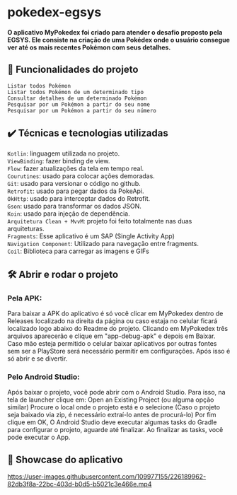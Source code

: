 # pokedex-egsys

#### O aplicativo MyPokedex foi criado para atender o desafio proposto pela EGSYS. Ele consiste na criação de uma Pokédex onde o usuário consegue ver até os mais recentes Pokémon com seus detalhes.

## 🔨 Funcionalidades do projeto
`Listar todos Pokémon` <br>
`Listar todos Pokémon de um determinado tipo` <br>
`Consultar detalhes de um determinado Pokémon` <br>
`Pesquisar por um Pokémon a partir do seu nome` <br>
`Pesquisar por um Pokémon a partir do seu número` <br>

## ✔️ Técnicas e tecnologias utilizadas
`Kotlin`: linguagem utilizada no projeto. <br>
`ViewBinding`: fazer binding de view. <br>
`Flow`: fazer atualizações da tela em tempo real. <br>
`Courutines`: usado para colocar ações demoradas. <br>
`Git`: usado para versionar o código no github. <br>
`Retrofit`: usado para pegar dados da PokeApi. <br>
`OkHttp`: usado para interceptar dados do Retrofit. <br>
`Gson`: usado para transformar os dados JSON. <br>
`Koin`: usado para injeção de dependência. <br>
`Arquitetura Clean + MvvM`: projeto foi feito totalmente nas duas arquiteturas. <br>
`Fragments`: Esse aplicativo é um SAP (Single Activity App)  <br>
`Navigation Component`: Utilizado para navegação entre fragments. <br>
`Coil`: Biblioteca para carregar as imagens e GIFs

## 🛠️ Abrir e rodar o projeto

### Pela APK: <br>
Para baixar a APK do aplicativo é só você clicar em MyPokedex dentro de Releases localizado na direita da página ou caso estaja no celular ficará localizado logo abaixo do Readme do projeto. Clicando em MyPokedex três arquivos aparecerão e clique em "app-debug-apk" e depois em Baixar. Caso mão esteja permitido o celular baixar aplicativos por outras fontes sem ser a PlayStore será necessário permitir em configurações. Após isso é só abrir e se divertir.

### Pelo Android Studio: <br>
Após baixar o projeto, você pode abrir com o Android Studio. Para isso, na tela de launcher clique em:
Open an Existing Project (ou alguma opção similar) Procure o local onde o projeto está e o selecione (Caso o projeto seja baixado via zip, é necessário extraí-lo
antes de procurá-lo) Por fim clique em OK, O Android Studio deve executar algumas tasks do Gradle para configurar o projeto, aguarde até finalizar. Ao finalizar as 
tasks, você pode executar o App.

## 🎥 Showcase do aplicativo
https://user-images.githubusercontent.com/109977155/226189962-82db3f8a-22bc-403d-b0d5-b5021c3e466e.mp4
